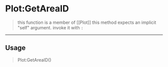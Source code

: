 # Plot:GetAreaID
> this function is a member of [[Plot]]
> this method expects an implicit "self" argument. invoke it with `:`
-----
## Usage
> Plot:GetAreaID()
